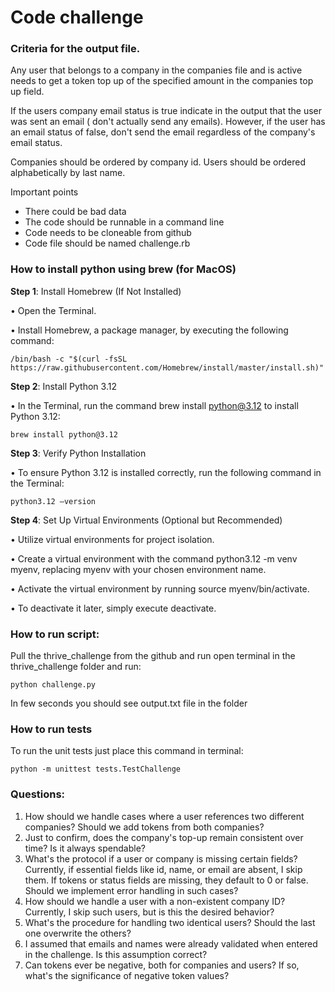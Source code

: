 # Code challenge

  ### Criteria for the output file.
  Any user that belongs to a company in the companies file and is active
  needs to get a token top up of the specified amount in the companies top up
  field.

  If the users company email status is true indicate in the output that the
  user was sent an email ( don't actually send any emails).
  However, if the user has an email status of false, don't send the email
  regardless of the company's email status.

  Companies should be ordered by company id.
  Users should be ordered alphabetically by last name.

  Important points
  - There could be bad data
  - The code should be runnable in a command line
  - Code needs to be cloneable from github
  - Code file should be named challenge.rb

### How to install python using brew (for MacOS)
**Step 1**: Install Homebrew (If Not Installed)

• Open the Terminal.

• Install Homebrew, a package manager, by executing the following command:
```
/bin/bash -c "$(curl -fsSL
https://raw.githubusercontent.com/Homebrew/install/master/install.sh)"
```


**Step 2**: Install Python 3.12

• In the Terminal, run the command brew install python@3.12 to install Python 3.12:
```
brew install python@3.12
```

**Step 3**: Verify Python Installation

• To ensure Python 3.12 is installed correctly, run the following command in the Terminal:
```
python3.12 –version
```

**Step 4**: Set Up Virtual Environments (Optional but Recommended)

• Utilize virtual environments for project isolation.

• Create a virtual environment with the command python3.12 -m venv myenv, replacing
myenv with your chosen environment name.

• Activate the virtual environment by running source myenv/bin/activate.

• To deactivate it later, simply execute deactivate.

### How to run script:
Pull the thrive_challenge from the github and run open terminal in the thrive_challenge folder and run:
```
python challenge.py
```
In few seconds you should see output.txt file in the folder


### How to run tests

To run the unit tests just place this command in terminal:

```
python -m unittest tests.TestChallenge
```
### Questions:
1. How should we handle cases where a user references two different companies? Should we add tokens from both companies?
2. Just to confirm, does the company's top-up remain consistent over time? Is it always spendable?
3. What's the protocol if a user or company is missing certain fields? Currently, if essential fields like id, name, or email are absent, I skip them. If tokens or status fields are missing, they default to 0 or false. Should we implement error handling in such cases?
4. How should we handle a user with a non-existent company ID? Currently, I skip such users, but is this the desired behavior?
5. What's the procedure for handling two identical users? Should the last one overwrite the others?
6. I assumed that emails and names were already validated when entered in the challenge. Is this assumption correct?
7. Can tokens ever be negative, both for companies and users? If so, what's the significance of negative token values?

